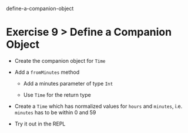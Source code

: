define-a-companion-object

# Exercise 9 > Define a Companion Object

- Create the companion object for `Time`

- Add a `fromMinutes` method

  - Add a minutes parameter of type `Int`

  - Use `Time` for the return type

- Create a `Time` which has normalized values for `hours` and
  `minutes`, i.e. `minutes` has to be within 0 and 59

- Try it out in the REPL
